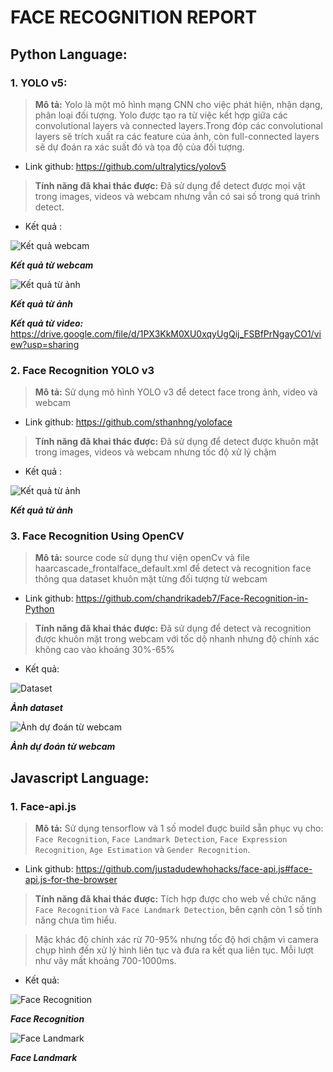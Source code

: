 # FACE RECOGNITION REPORT

## Python Language:

### 1. YOLO v5:
>**Mô tả:**  Yolo là một mô hình mạng CNN cho việc phát hiện, nhận dạng, phân loại đối tượng. Yolo được tạo ra từ việc kết hợp giữa các convolutional layers và connected layers.Trong đóp các convolutional layers sẽ trích xuất ra các feature của ảnh, còn full-connected layers sẽ dự đoán ra xác suất đó và tọa độ của đối tượng.
* Link github: https://github.com/ultralytics/yolov5
>**Tính năng đã khai thác được:** Đã sử dụng để detect được mọi vật trong images, videos và webcam nhưng vẫn có sai số trong quá trình detect.
* Kết quả :

![Kết quả webcam](https://github.com/anhocva214/learn-computer-vision/blob/master/images/yolov5-webcam.jpg)

***Kết quả từ webcam***


![Kết quả từ ảnh](https://github.com/anhocva214/learn-computer-vision/blob/master/images/yolov5-image.png)

***Kết quả từ ảnh***

***Kết quả từ video:*** https://drive.google.com/file/d/1PX3KkM0XU0xqyUgQij_FSBfPrNgayCO1/view?usp=sharing

### 2. Face Recognition YOLO v3
>**Mô tả:** Sử dụng mô hình YOLO v3 để detect face trong ảnh, video và webcam

* Link github: https://github.com/sthanhng/yoloface

>**Tính năng đã khai thác được:** Đã sử dụng để detect được khuôn mặt trong images, videos và webcam nhưng tốc độ xử lý chậm

* Kết quả :

<!-- ***Kết quả từ video:*** https://drive.google.com/file/d/1PX3KkM0XU0xqyUgQij_FSBfPrNgayCO1/view?usp=sharing -->

![Kết quả từ ảnh](https://github.com/anhocva214/learn-computer-vision/blob/master/images/yolov3-image.jpg)

***Kết quả từ ảnh***

### 3. Face Recognition Using OpenCV
>**Mô tả:** source code sử dụng thư viện openCv và file haarcascade_frontalface_default.xml để detect và recognition face thông qua dataset khuôn mặt từng đối tượng từ webcam

* Link github: https://github.com/chandrikadeb7/Face-Recognition-in-Python

>**Tính năng đã khai thác được:** Đã sử dụng để detect và recognition được khuôn mặt trong webcam với tốc dộ nhanh nhưng độ chính xác không cao vào khoảng 30%-65%

* Kết quả:

![Dataset](https://github.com/anhocva214/learn-computer-vision/blob/master/images/opencv-dataset.jpg)

***Ảnh dataset***

![Ảnh dự đoán từ webcam](https://github.com/anhocva214/learn-computer-vision/blob/master/images/opencv-test.jpg)

***Ảnh dự đoán từ webcam***

## Javascript Language:

### 1. Face-api.js
>**Mô tả:** Sử dụng tensorflow và 1 số model đuợc build sẵn phục vụ cho: `Face Recognition`, `Face Landmark Detection`, `Face Expression Recognition`, `Age Estimation` và `Gender Recognition`.

* Link github: https://github.com/justadudewhohacks/face-api.js#face-api.js-for-the-browser

>**Tính năng đã khai thác được:** Tích hợp được cho web về chức năng `Face Recognition` và `Face Landmark Detection`, bên cạnh còn 1 số tính năng chưa tìm hiểu. 

>Mặc khác độ chính xác rừ 70-95% nhưng tốc độ hơi chậm vì camera chụp hình đến xử lý hình liên tục và đưa ra kết qua liên tục. Mỗi lượt như vây mất khoảng 700-1000ms.

* Kết quả:

![Face Recognition](https://github.com/anhocva214/learn-computer-vision/blob/master/images/faceapi-recognition.jpg)

***Face Recognition***

![Face Landmark](https://github.com/anhocva214/learn-computer-vision/blob/master/images/faceapi-landmark.jpg)

***Face Landmark***

